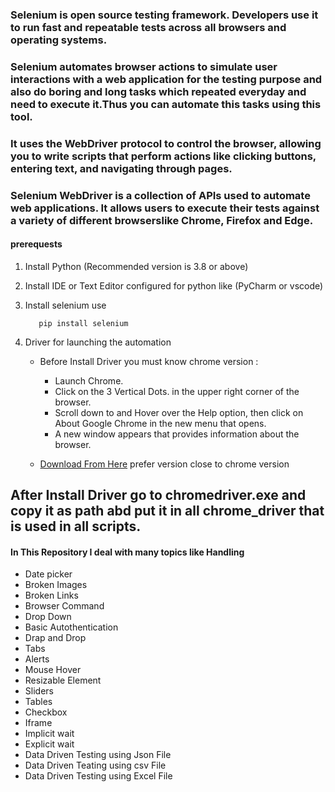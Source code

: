###  **Selenium** is open source testing framework. Developers use it to run fast and repeatable tests across all browsers and operating systems.

### **Selenium** automates browser actions to simulate user interactions with a web application for the testing purpose and also do boring and long tasks which repeated everyday and need to execute it.Thus  you can automate this tasks using this tool.

### It uses the WebDriver protocol to control the browser, allowing you to write scripts that perform actions like clicking buttons, entering text, and navigating through pages.

### **Selenium WebDriver** is a collection of APIs used to automate web applications. It allows users to execute their tests against a variety of different browserslike  Chrome, Firefox and Edge.

#### prerequests
1. Install Python  (Recommended  version is 3.8 or above)

2. Install IDE or Text Editor configured for python like (PyCharm or vscode)
3. Install selenium use 

          pip install selenium
4. Driver for launching the automation 
    
    - Before Install Driver you must know chrome version :
       - Launch Chrome.
       - Click on the 3 Vertical Dots. in the upper right corner of the browser.
       - Scroll down to and Hover over the Help option, then click on About Google Chrome in the new menu that opens.
       - A new window appears that provides information about the browser.


    -  [Download From Here](https://chromedriver.storage.googleapis.com/index.html) prefer version close to chrome version
  

## After Install Driver go to **chromedriver.exe** and copy it as path abd put it in all chrome_driver that is used in all scripts.

#### In This Repository I deal with many topics like Handling 
  - Date picker     
  - Broken Images
  - Broken Links 
  - Browser Command 
  - Drop Down 
  - Basic Autothentication
  - Drap and Drop
  - Tabs
  - Alerts
  - Mouse Hover
  - Resizable Element
  - Sliders
  - Tables
  - Checkbox
  - Iframe
  - Implicit wait
  - Explicit wait
  - Data Driven Testing using Json File
  - Data Driven Teating using csv File
  - Data Driven Testing using Excel File 
